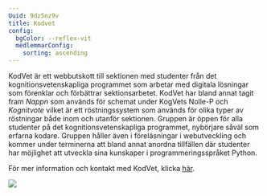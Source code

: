 ```yaml
---
Uuid: 9dz5nz9v
title: Kodvet
config:
  bgColor: --reflex-vit
  medlemmarConfig:
    sorting: ascending
---
```





KodVet är ett webbutskott till sektionen med studenter från det kognitionsvetenskapliga programmet som arbetar med digitala lösningar som förenklar och förbättrar sektionsarbetet. KodVet har bland annat tagit fram _Nappn_ som används för schemat under KogVets Nolle-P  och _Kognitvote_ vilket är ett röstningssystem som används för olika typer av röstningar både inom och utanför sektionen. Gruppen är öppen för alla studenter på det kognitionsvetenskapliga programmet, nybörjare såväl som erfarna kodare. Gruppen håller även i föreläsningar i webutveckling och kommer under terminerna att bland annat anordna tillfällen där studenter har möjlighet att utveckla sina kunskaper i  programmeringsspråket Python.

För mer information och kontakt med KodVet, klicka [här](https://www.facebook.com/kodvet).

![](http://www.kogvet.se/wp-content/uploads/2020/07/116062321_3292911414101552_5497342332794250819_n-300x300.png)
